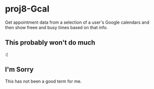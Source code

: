 # proj8-Gcal
Get appointment data from a selection of a user's Google calendars and then show freee and busy times based on that info.

## This probably won't do much
:(

## I'm Sorry
This has not been a good term for me.



